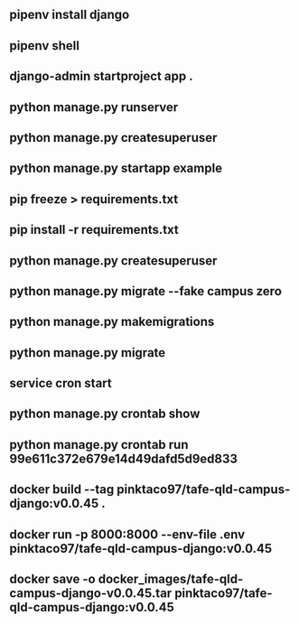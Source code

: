 <!-- Useful Commands -->

## pipenv install django

## pipenv shell

## django-admin startproject app .

## python manage.py runserver

## python manage.py createsuperuser

## python manage.py startapp example

## pip freeze > requirements.txt

<!-- Install Project Dependencies -->

## pip install -r requirements.txt

<!-- Django Comands -->

## python manage.py createsuperuser

## python manage.py migrate --fake campus zero

## python manage.py makemigrations

## python manage.py migrate

<!-- Cron Commands -->

## service cron start

## python manage.py crontab show

## python manage.py crontab run 99e611c372e679e14d49dafd5d9ed833

<!-- Docker Commands -->

## docker build --tag pinktaco97/tafe-qld-campus-django:v0.0.45 .

## docker run -p 8000:8000 --env-file .env pinktaco97/tafe-qld-campus-django:v0.0.45

## docker save -o docker_images/tafe-qld-campus-django-v0.0.45.tar pinktaco97/tafe-qld-campus-django:v0.0.45
